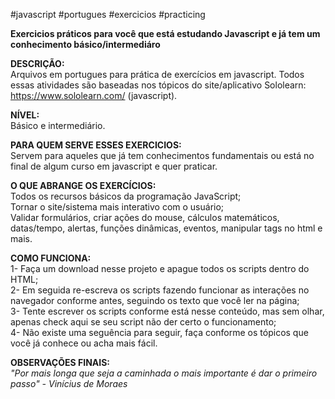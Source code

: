 #javascript #portugues #exercicios #practicing

<strong>Exercicios práticos para você que está estudando Javascript e já tem um conhecimento básico/intermediáro</strong>

<strong>DESCRIÇÃO:</strong><br/>
Arquivos em portugues para prática de exercícios em javascript.
Todos essas atividades são baseadas nos tópicos do site/aplicativo Sololearn: https://www.sololearn.com/ (javascript).

<strong>NÍVEL:</strong><br/>
Básico e intermediário.

<strong>PARA QUEM SERVE ESSES EXERCICIOS:</strong><br/>
Servem para aqueles que já tem conhecimentos fundamentais ou está no final de algum curso em javascript e quer praticar.

<strong>O QUE ABRANGE OS EXERCÍCIOS:</strong><br/>
Todos os recursos básicos da programação JavaScript;<br/>
Tornar o site/sistema mais interativo com o usuário;<br/>
Validar formulários, criar ações do mouse, cálculos matemáticos, datas/tempo, alertas, funções dinâmicas, eventos, manipular tags no html e mais.

<strong>COMO FUNCIONA:</strong><br/>
1- Faça um download nesse projeto e apague todos os scripts dentro do HTML;<br/>
2- Em seguida re-escreva os scripts fazendo funcionar as interações no navegador conforme antes, seguindo os texto que você ler na página;<br/>
3- Tente escrever os scripts conforme está nesse conteúdo, mas sem olhar, apenas check aqui se seu script não der certo o funcionamento;<br/>
4- Não existe uma seguência para seguir, faça conforme os tópicos que você já conhece ou acha mais fácil.

<strong>OBSERVAÇÕES FINAIS: </strong><br/>
<i>"Por mais longa que seja a caminhada o mais importante é dar o primeiro passo" - Vinícius de Moraes</i>
